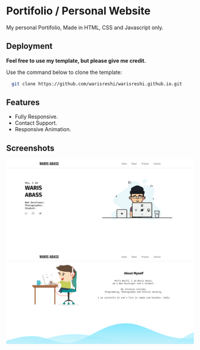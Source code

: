 
# Portifolio / Personal Website

My personal Portifolio, Made in HTML, CSS and Javascript only. 


## Deployment

**Feel free to use my template, but please give me credit.** 

Use the command below to clone the template:
```bash
  git clone https://github.com/warisreshi/warisreshi.github.io.git
```


## Features

- Fully Responsive.
- Contact Support.
- Responsive Animation.


## Screenshots

![Home Page](./screenshots/1.png)
![About Page](./screenshots/2.png)
